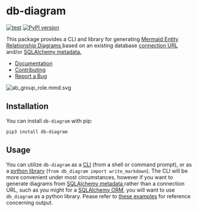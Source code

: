 # db-diagram

[![test](https://github.com/enorganic/db-diagram/actions/workflows/test.yml/badge.svg?branch=main)](https://github.com/enorganic/db-diagram/actions/workflows/test.yml)
[![PyPI version](https://badge.fury.io/py/db-diagram.svg?icon=si%3Apython)](https://badge.fury.io/py/db-diagram)

This package provides a CLI and library for generating
[Mermaid Entity Relationship Diagrams
](https://mermaid.js.org/syntax/entityRelationshipDiagram.html)
based on an existing database [connection URL
](https://docs.sqlalchemy.org/en/20/core/engines.html#database-urls) and/or
[SQLAlchemy metadata.
](https://docs.sqlalchemy.org/en/20/core/metadata.html)

- [Documentation](https://db-diagram.enorganic.org)
- [Contributing](https://db-diagram.enorganic.org/contributing)
- [Report a Bug](https://github.com/enorganic/db-diagram/issues)

![ab_group_role.mmd.svg](https://db-diagram.enorganic.org/examples/airflow/depth=2/svg/ab_group_role.mmd.svg)

## Installation

You can install `db-diagram` with pip:

```shell
pip3 install db-diagram
```

## Usage

You can utilize `db-diagram` as a
[CLI](https://db-diagram.enorganic.or/cli/) (from a shell or command prompt),
or as a [python library](https://db-diagram.enorganic.or/api/)
(`from db_diagram import write_markdown`).
The CLI will be more convenient under most circumstances, however
if you want to generate diagrams from [SQLAlchemy metadata
](https://docs.sqlalchemy.org/en/20/core/metadata.html) rather than
a connection URL, such as you might for a
[SQLAlchemy ORM](https://docs.sqlalchemy.org/en/latest/orm/),
you will want to use `db_diagram` as a python library.
Pease refer to [these examples](https://db-diagram.enorganic.or/examples/)
for reference concerning output.

